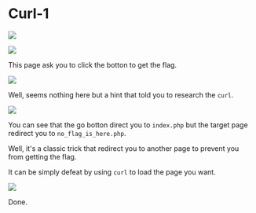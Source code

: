 # Curl-1
![](https://i.imgur.com/iSOQpE8.png)

![](https://i.imgur.com/Y3UFQDr.png)

This page ask you to click the botton to get the flag.

![](https://i.imgur.com/iKBfZpA.png)

Well, seems nothing here but a hint that told you to research the `curl`.

![](https://i.imgur.com/Xm95qwQ.png)

You can see that the go botton direct you to `index.php` but the target page redirect you to `no_flag_is_here.php`.

Well, it's a classic trick that redirect you to another page to prevent you from getting the flag.

It can be simply defeat by using `curl` to load the page you want.

![](https://i.imgur.com/3XOenjP.png)

Done.


